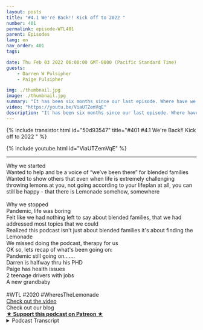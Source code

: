 ```yaml
---
layout: posts
title: "#4.1 We're Back!! Kick off to 2022 "
number: 401
permalink: episode-WTL401
parent: Episodes
lang: en
nav_order: 401
tags:

date: Thu Feb 03 2022 06:00:00 GMT-0800 (Pacific Standard Time)
guests:
    - Darren W Pulsipher
    - Paige Pulsipher

img: ./thumbnail.jpg
image: ./thumbnail.jpg
summary: "It has been six months since our last episode. Where have we been? What have we been doing? Why did we stop? Why are we starting up again? Find out in this kick off to season 4."
video: "https://youtu.be/ViaUTZemVqE"
description: "It has been six months since our last episode. Where have we been? What have we been doing? Why did we stop? Why are we starting up again? Find out in this kick off to season 4."
---
```


<div>
{% include transistor.html id="50d93547" title="#401 #4.1 We're Back!! Kick off to 2022 " %}

{% include youtube.html id="ViaUTZemVqE" %}
</div>

---

<html><head></head><body><div>Why we started<br>Wanted to help and be a voice of “we’ve been there” for blended families<br>Wanted to show others that even when life is extremely challenging throwing lemons at you, not going according to your lifeplan at all, you can still be happy - that there is Lemonade somehow, somewhere<br><br>Why we stopped<br>Pandemic, life was boring<br>Felt like we had nothing left to say about blended families, that we had addressed most topics that we could<br>Realized this podcast isn't just about blended families it's about finding the Lemonade<br>We missed doing the podcast, therapy for us<br>OK so, lets recap of what's been going on:<br>Pandemic still going on…….<br>Darren is halfway thru his PHD<br>Paige has health issues<br>2 teenage drivers with jobs<br>A new grandbaby<br><br>#WTL #2020 #WheresTheLemonade<br><a href="https://youtu.be/ViaUTZemVqE">Check out the video</a><br>Check out our blog</div>
<strong>
  <a href="https://www.patreon.com/wheresthelemonade" target="_donate" rel="payment" title="★ Support this podcast on Patreon ★">★ Support this podcast on Patreon ★</a>
</strong></body></html>

<details>
<summary> Podcast Transcript </summary>

<p></p>

</details>
